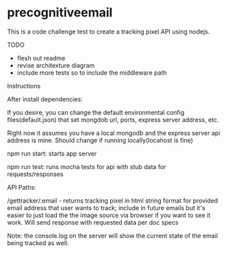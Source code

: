 # precognitiveemail

This is a code challenge test to create a tracking pixel API using nodejs.

TODO
- flesh out readme
- revise architexture diagram
- include more tests so to include the middleware path

Instructions

After install dependencies:

If you desire, you can change the default environmental config files(default.json) that set mongdob
url, ports, express server address, etc.

Right now it assumes you have a local mongodb and the express server api address is mine. Should change if running locally(locahost is fine)

npm run start: starts app server

npm run test: runs mocha tests for api with stub data for requests/responses

API Paths:

/gettracker/:email - returns tracking pixel in html string format for provided email address that user wants to track; include in future emails
but it's easier to just load the the image source via browser if you want to see it work. Will send response with requested data per doc specs

Note: the console.log on the server will show the current state of the email being tracked as well. 

